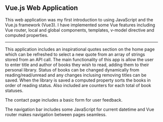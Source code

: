 Vue.js Web Application
---

This web application was my first introduction to using JavaScript and the Vue.js framework (Vue3).
I have implemented some Vue features including Vue router, local and global components, templates, v-model directive and computed properties.

---
This application includes an inspirational quotes section on the home page which can be refreshed to select a new quote from an array of strings 
stored from an API call. The main functionality of this app is allow the user to enter title and author of books they wish to read, adding them
to their personal library. Status of books can be changed dynamically from reading/read/unread and any changes inclusing removing titles can be saved.
When the library is saved a computed property sorts the books in order of reading status. Also included are counters for each total of book statuses.

The contact page includes a basic form for user feedback.

The navigation bar includes some JavaScript for current datetime and Vue router makes navigation between pages seamless.
